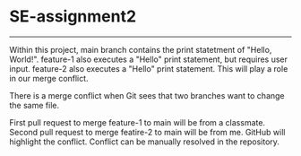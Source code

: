 # SE-assignment2

-----------------------------------------------------------------------------------------------------------
Within this project, main branch contains the print statetment of "Hello, World!".
feature-1 also executes a "Hello" print statement, but requires user input.
feature-2 also executes a "Hello" print statement. This will play a role in our merge conflict.

There is a merge conflict when Git sees that two branches want to change the same file.

First pull request to merge feature-1 to main will be from a classmate.
Second pull request to merge featire-2 to main will be from me.
GitHub will highlight the conflict.
Conflict can be manually resolved in the repository.
